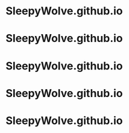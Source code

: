 # SleepyWolve.github.io
# SleepyWolve.github.io
# SleepyWolve.github.io
# SleepyWolve.github.io
# SleepyWolve.github.io
